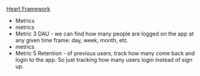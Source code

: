 
<a href="https://docs.google.com/presentation/d/1LYBZkUqqvtNtMYokVx8rZHawas7cJJ2Tid7gACA7AKo/edit?usp=sharing" target="_blank">Heart Framework</a>


* Metrics
* metrics
* Metric 3 DAU - we can find how many people are logged on the app at any given time frame: day, week, month, etc.
* metrics
* Metric 5 Retention - of previous users, track how many come back and login to the app. So just tracking how many users login instead of sign up.
